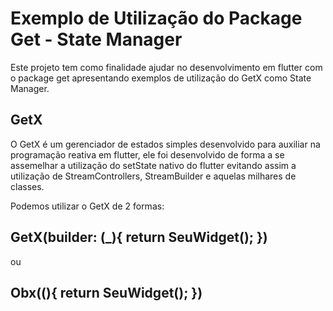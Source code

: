 # Exemplo de Utilização do Package Get - State Manager

Este projeto tem como finalidade ajudar no desenvolvimento em flutter com o package get apresentando exemplos de utilização do GetX como State Manager.

## GetX

O GetX é um gerenciador de estados simples desenvolvido para auxiliar na programação reativa em flutter, ele foi desenvolvido de forma a se assemelhar a utilização do setState nativo do flutter evitando assim a utilização de StreamControllers, StreamBuilder e aquelas milhares de classes.

Podemos utilizar o GetX de 2 formas:

## GetX<NomeDoController>(builder: (_){ return SeuWidget(); })

ou

## Obx((){ return SeuWidget(); })
